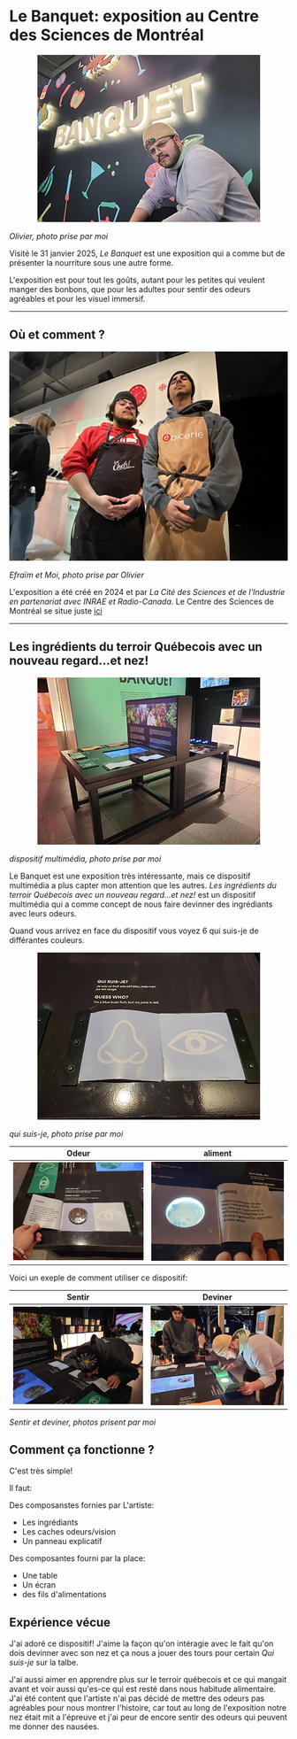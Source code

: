 # Le Banquet: exposition au Centre des Sciences de Montréal


<p align="center">
  <img src="./photos/bonne/banquet.jpg">
</p>

*Olivier, photo prise par moi*

 Visité le 31 janvier 2025, *Le Banquet* est une exposition qui a comme but de présenter la nourriture sous une autre forme. 

 L'exposition est pour tout les goûts, autant pour les petites qui veulent manger des bonbons, que pour les adultes pour sentir des odeurs agréables et pour les visuel immersif.

---

 ## Où et comment ?

 
<p align="center">
  <img src="./photos/bonne/Efra et moi.jpg">
</p>

*Efraïm et Moi, photo prise par Olivier*

L'exposition a été créé en 2024 et par *La Cité des Sciences et de l'Industrie en partenariat avec INRAE et Radio-Canada*. 
Le Centre des Sciences de Montréal se situe juste [ici](https://www.google.ca/maps/place/Centre+des+sciences+de+Montr%C3%A9al/@45.5047874,-73.5533179,17z/data=!3m1!4b1!4m6!3m5!1s0x4cc91af8afb32729:0xf341b1d10d346c12!8m2!3d45.5047874!4d-73.550743!16s%2Fm%2F047jd81?entry=ttu&g_ep=EgoyMDI1MDIxOC4wIKXMDSoASAFQAw%3D%3D)

---

## Les ingrédients du terroir Québecois avec un nouveau regard...et nez!

<p align="center">
  <img src="./photos/bonne/table.jpg">
</p>

*dispositif multimédia, photo prise par moi*

Le Banquet est une exposition très intéressante, mais ce dispositif multimédia a plus capter mon attention que les autres.
*Les ingrédients du terroir Québecois avec un nouveau regard...et nez!* est un dispositif multimédia qui a comme concept de nous faire devinner des ingrédiants avec leurs odeurs.

Quand vous arrivez en face du dispositif vous voyez 6 qui suis-je de différantes couleurs.

<p align="center">
  <img src="./photos/bonne/qui_suis-je.jpg">
</p>

*qui suis-je, photo prise par moi*

Odeur | aliment
:-------------------------:|:-------------------------:
![odeur](photos/bonne/odeur.jpg)|![aliment](photos/bonne/vision.jpg)

Voici un exeple de comment utiliser ce dispositif:

Sentir | Deviner
:-------------------------:|:-------------------------:
![sentir](photos/bonne/efra_sens.jpg)|![deviner](photos/bonne/oli_wow.jpg)

*Sentir et deviner, photos prisent par moi*

## Comment ça fonctionne ?

C'est très simple!

Il faut:

Des composanstes  fornies par L'artiste:
- Les ingrédiants
- Les caches odeurs/vision
- Un panneau explicatif

Des composantes fourni par la place:
- Une table
- Un écran
- des fils d'alimentations

## Expérience vécue

J'ai adoré ce dispositif! J'aime la façon qu'on intéragie avec le fait qu'on dois devinner avec son nez et ça nous a jouer des tours pour certain *Qui suis-je* sur la talbe.

J'ai aussi aimer en apprendre plus sur le terroir québecois et ce qui mangait avant et voir aussi qu'es-ce qui est resté dans nous habitude alimentaire. J'ai été content que l'artiste n'ai pas décidé de mettre des odeurs pas agréables pour nous montrer l'histoire, car tout au long de l'exposition notre nez était mit a l'épreuve et j'ai peur de encore sentir des odeurs qui peuvent me donner des nausées.
